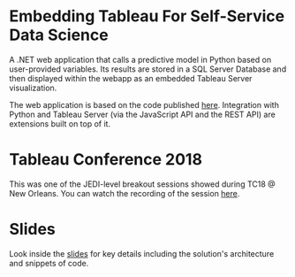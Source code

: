 # Embedding Tableau For Self-Service Data Science
A .NET web application that calls a predictive model in Python based on user-provided variables. Its results are stored in a SQL Server Database and then displayed within the webapp as an embedded Tableau Server visualization.

The web application is based on the code published [here](https://code.msdn.microsoft.com/ASPNET-MVC-Application-b4b0dc3f). Integration with Python and Tableau Server (via the JavaScript API and the REST API) are extensions built on top of it.

# Tableau Conference 2018
This was one of the JEDI-level breakout sessions showed during TC18 @ New Orleans. You can watch the recording of the session [here](https://youtu.be/sddI0SjcrEg?t=2).

# Slides
Look inside the [slides](https://github.com/SantiagoSanchezM/EmbeddingTableauForSelfServiceDataScience/blob/master/Slides/EmbeddingTableauForSelfServiceDataScience.pdf) for key details including the solution's architecture and snippets of code.

